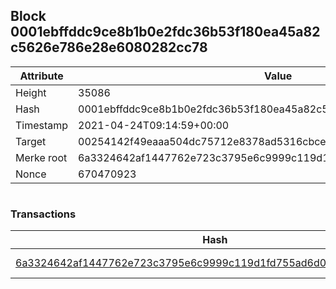 ## Block 0001ebffddc9ce8b1b0e2fdc36b53f180ea45a82c5626e786e28e6080282cc78

Attribute | Value
--- | ---
Height | 35086
Hash | 0001ebffddc9ce8b1b0e2fdc36b53f180ea45a82c5626e786e28e6080282cc78
Timestamp | 2021-04-24T09:14:59+00:00
Target | 00254142f49eaaa504dc75712e8378ad5316cbcead634704b3734b6271167cc4
Merke root | 6a3324642af1447762e723c3795e6c9999c119d1fd755ad6d0623b3da2e07545
Nonce | 670470923

```

```

### Transactions

Hash | Amount
--- | ---
[6a3324642af1447762e723c3795e6c9999c119d1fd755ad6d0623b3da2e07545](6a3324642af1447762e723c3795e6c9999c119d1fd755ad6d0623b3da2e07545.md) | 10.00000000 SKEPTI 
